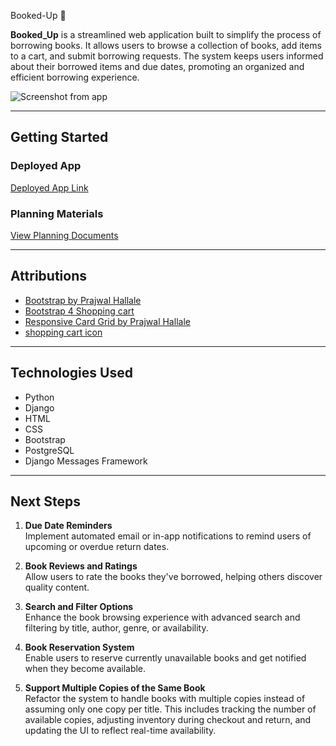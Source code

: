  Booked-Up  📙

**Booked_Up** is a streamlined web application built to simplify the process of borrowing books. It allows users to browse a collection of books, add items to a cart, and submit borrowing requests. The system keeps users informed about their borrowed items and due dates, promoting an organized and efficient borrowing experience.


![Screenshot from app](https://i.ibb.co/ZRxJ6dqL/Booked-Up.png)  

----------

## Getting Started

### Deployed App

[Deployed App Link](https://book-up-cad29b3268a5.herokuapp.com/)


### Planning Materials

[View Planning Documents](https://trello.com/b/ZNcE9joM/bookedup)

----------

## Attributions

-   [Bootstrap by Prajwal Hallale](https://bootstrapexamples.com/@prajwal/navbar)
-   [Bootstrap 4 Shopping cart](https://bbbootstrap.com/snippets/shopping-cart-checkout-payment-options-86973257)
- [Responsive Card Grid by Prajwal Hallale](https://bootstrapexamples.com/@prajwal/responsive-card-grid)
- [shopping cart icon](https://icons8.com/icons/set/shopping-cart)
----------

## Technologies Used

-  Python
-  Django
-  HTML
-  CSS
-  Bootstrap
-  PostgreSQL
-  Django Messages Framework
  
----------

## Next Steps  

1. **Due Date Reminders**  
   Implement automated email or in-app notifications to remind users of upcoming or overdue return dates.

2. **Book Reviews and Ratings**  
   Allow users to rate the books they've borrowed, helping others discover quality content.

3. **Search and Filter Options**  
   Enhance the book browsing experience with advanced search and filtering by title, author, genre, or availability.

4. **Book Reservation System**  
   Enable users to reserve currently unavailable books and get notified when they become available.

5. **Support Multiple Copies of the Same Book**  
    Refactor the system to handle books with multiple copies instead of assuming only one copy per title. This includes tracking the number of available copies, adjusting inventory during checkout and return, and updating the UI to reflect real-time availability.